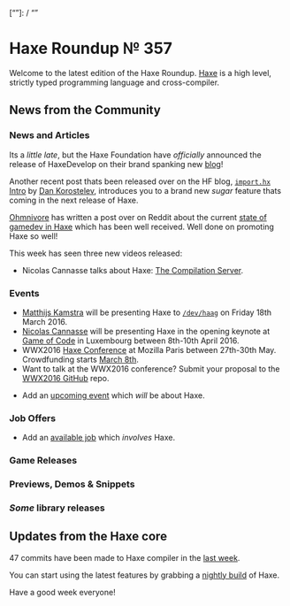 [_template]: ../templates/roundup.html
[date]: / "2016-03-01 08:26:00"
[modified]: / "2016-03-01 08:26:00"
[published]: / "2016-03-01 15:30:00"
[“”]: / “”

# Haxe Roundup № 357

Welcome to the latest edition of the Haxe Roundup. [Haxe](http://haxe.org/?utm_source=haxe.io) is a high level, strictly typed programming language and cross-compiler.

## News from the Community

### News and Articles

Its a _little late_, but the Haxe Foundation have _officially_ announced the
release of HaxeDevelop on their brand spanking new [blog](http://haxe.org/blog/meet-haxedevelop)!

Another recent post thats been released over on the HF blog, [`import.hx` Intro](http://haxe.org/blog/importhx-intro) by [Dan Korostelev](https://twitter.com/nadako), introduces you to a brand new
_sugar_ feature thats coming in the next release of Haxe.

[Ohmnivore](https://twitter.com/4_AM_Games) has written a post over on Reddit
about the current [state of gamedev in Haxe](https://www.reddit.com/r/gamedev/comments/48z54l/the_state_of_gamedev_in_haxe/) which has been well received. Well done on promoting Haxe so well!

This week has seen three new videos released:
 - Nicolas Cannasse talks about Haxe: [The Compilation Server](https://www.youtube.com/watch?v=ckdOSCqUV6U).

### Events

- [Matthijs Kamstra](https://twitter.com/MatthijsKamstra) will be presenting Haxe to [`/dev/haag`](http://www.meetup.com/devhaag/events/228921908/) on Friday 18th March 2016.
- [Nicolas Cannasse](https://twitter.com/ncannasse) will be presenting Haxe in
the opening keynote at [Game of Code](http://www.gameofcode.eu/) in Luxembourg between 8th-10th April 2016.
- WWX2016 [Haxe Conference](http://wwx.silexlabs.org/2016/) at Mozilla Paris between 27th-30th May. Crowdfunding starts [March 8th](https://twitter.com/silexlabs/status/700349110793203714).
- Want to talk at the WWX2016 conference? Submit your proposal to the [WWX2016 GitHub](https://github.com/silexlabs/wwx2016/#talks-workshops-hackathons) repo.
+	Add an [upcoming event](https://github.com/skial/haxe.io/labels/events) which _will_ be about Haxe.

### Job Offers

- Add an [available job](https://github.com/skial/haxe.io/labels/jobs) which _involves_ Haxe.

### Game Releases



### Previews, Demos & Snippets



### *Some* library releases



## Updates from the Haxe core

47 commits have been made to Haxe compiler in the [last week].



You can start using the latest features by grabbing a [nightly build] of Haxe.

Have a good week everyone!

[last week]: https://github.com/issues?utf8=%E2%9C%93&q=closed%3A2016-02-28..2016-03-08+org%3Ahaxefoundation+is%3Aclosed+
[issues]: https://github.com/issues?utf8=%E2%9C%93&q=language%3Ahaxe+language%3Ac%2B%2B+language%3Ac+org%3Ahaxefoundation+org%3Aopenfl+org%3Asnowkit+org%3AKTXSoftware+org%3Ahaxeflixel+org%3Ahaxepunk+org%3Anmehost+org%3Ahaxeui+org%3Ahaxetink+org%3Anative-toolkit+org%3AStencyl+repo%3Ahaxe-js-kit+user%3Aunderscorediscovery+is%3Aclosed+closed%3A2016-02-28..2016-03-08+
[nightly build]: http://build.haxe.org
